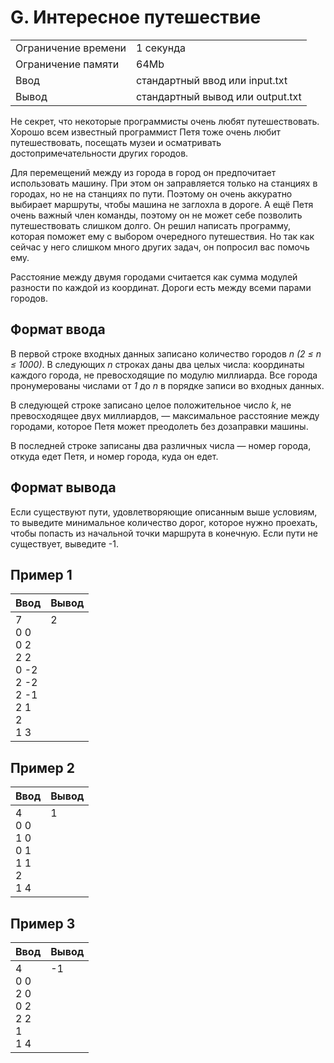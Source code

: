 # G. Интересное путешествие

<table>
  <tr>
    <td>Ограничение времени</td>
    <td>1 секунда</td>
  </tr>
  <tr>
    <td>Ограничение памяти</td>
    <td>64Mb</td>
  </tr>
  <tr>
    <td>Ввод</td>
    <td>стандартный ввод или input.txt</td>
  </tr>
  <tr>
    <td>Вывод</td>
    <td>стандартный вывод или output.txt</td>
  </tr>
</table>

Не секрет, что некоторые программисты очень любят путешествовать.
Хорошо всем известный программист Петя тоже очень любит путешествовать,
посещать музеи и осматривать достопримечательности других городов.

Для перемещений между из города в город он предпочитает использовать машину.
При этом он заправляется только на станциях в городах, но не на станциях по
пути. Поэтому он очень аккуратно выбирает маршруты, чтобы машина не заглохла
в дороге. А ещё Петя очень важный член команды, поэтому он не может себе 
позволить путешествовать слишком долго. Он решил написать программу, которая
поможет ему с выбором очередного путешествия. Но так как сейчас у него 
слишком много других задач, он попросил вас помочь ему.

Расстояние между двумя городами считается как сумма модулей разности по 
каждой из координат. Дороги есть между всеми парами городов.

## Формат ввода

В первой строке входных данных записано количество городов _n (2 ≤ n ≤ 1000)_.
В следующих _n_ строках даны два целых числа: координаты каждого города,
не превосходящие по модулю миллиарда. Все города пронумерованы числами 
от _1_ до _n_ в порядке записи во входных данных.

В следующей строке записано целое положительное число _k_, не
превосходящее двух миллиардов, — максимальное расстояние между городами,
которое Петя может преодолеть без дозаправки машины.

В последней строке записаны два различных числа — номер города,
откуда едет Петя, и номер города, куда он едет.

## Формат вывода

Если существуют пути, удовлетворяющие описанным выше условиям, 
то выведите минимальное количество дорог, которое нужно проехать, 
чтобы попасть из начальной точки маршрута в конечную. Если пути
не существует, выведите -1.

## Пример 1

<table>
  <thead>
    <tr>
      <th>Ввод</th>
      <th>Вывод</th>
    </tr>
  </thead>
  <tr>
    <td>7<br>0 0<br>0 2<br>2 2<br>0 -2<br>2 -2<br>2 -1<br>2 1<br>2<br>1 3</td>
    <td valign='top'>2</td>
  </tr>
</table>

## Пример 2

<table>
  <thead>
    <tr>
      <th>Ввод</th>
      <th>Вывод</th>
    </tr>
  </thead>
  <tr>
    <td>4<br>0 0<br>1 0<br>0 1<br>1 1<br>2<br>1 4</td>
    <td valign='top'>1</td>
  </tr>
</table>

## Пример 3

<table>
  <thead>
    <tr>
      <th>Ввод</th>
      <th>Вывод</th>
    </tr>
  </thead>
  <tr>
    <td>4<br>0 0<br>2 0<br>0 2<br>2 2<br>1<br>1 4</td>
    <td valign='top'>-1</td>
  </tr>
</table>
